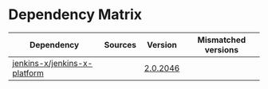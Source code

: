 # Dependency Matrix

Dependency | Sources | Version | Mismatched versions
---------- | ------- | ------- | -------------------
[jenkins-x/jenkins-x-platform](https://github.com/jenkins-x/jenkins-x-platform) |  | [2.0.2046](https://github.com/jenkins-x/jenkins-x-platform/releases/tag/v2.0.2046) | 
